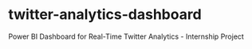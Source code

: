 # twitter-analytics-dashboard
Power BI Dashboard for Real-Time Twitter Analytics - Internship Project

